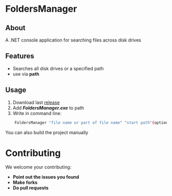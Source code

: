 # FoldersManager

## About

A .NET console application for searching files across disk drives

## Features

- Searches all disk drives or a specified path
- use via **path**

## Usage

1. Download last [release](https://github.com/Nokskiy/FoldersManager/releases/)
2. Add ***FoldersManager.exe*** to path
3. Write in command line:
``` bash
    FoldersManager "file name or part of file name" "start path"(optional)
```
You can also build the project manually

# **Contributing**
We welcome your contributing:
- **Point out the issues you found**
- **Make forks**
- **Do pull requests**